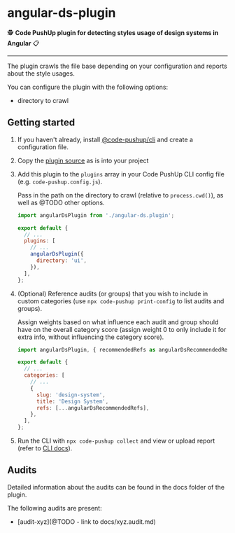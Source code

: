 # angular-ds-plugin

🕵️ **Code PushUp plugin for detecting styles usage of design systems in Angular** 📋

---

The plugin crawls the file base depending on your configuration and reports about the style usages.

You can configure the plugin with the following options:

- directory to crawl


## Getting started

1. If you haven't already, install [@code-pushup/cli](../cli/README.md) and create a configuration file.

2. Copy the [plugin source](../angular-ds-plugin) as is into your project

3. Add this plugin to the `plugins` array in your Code PushUp CLI config file (e.g. `code-pushup.config.js`).

   Pass in the path on the directory to crawl (relative to `process.cwd()`), as well as @TODO other options.

   ```js
   import angularDsPlugin from './angular-ds.plugin';

   export default {
     // ...
     plugins: [
       // ...
       angularDsPlugin({
         directory: 'ui',
       }),
     ],
   };
   ```

4. (Optional) Reference audits (or groups) that you wish to include in custom categories (use `npx code-pushup print-config` to list audits and groups).

   Assign weights based on what influence each audit and group should have on the overall category score (assign weight 0 to only include it for extra info, without influencing the category score).

   ```js
   import angularDsPlugin, { recommendedRefs as angularDsRecommendedRefs } from './angular-ds.Plugin';

   export default {
     // ...
     categories: [
       // ...
       {
         slug: 'design-system',
         title: 'Design System',
         refs: [...angularDsRecommendedRefs],
       },
     ],
   };
   ```

5. Run the CLI with `npx code-pushup collect` and view or upload report (refer to [CLI docs](../cli/README.md)).

## Audits

Detailed information about the audits can be found in the docs folder of the plugin.

The following audits are present:

- [audit-xyz](@TODO - link to docs/xyz.audit.md)
